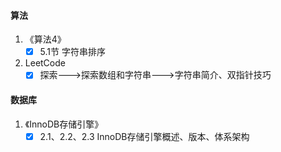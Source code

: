 #### 算法

1. 《算法4》
   - [x]  5.1节 字符串排序
2. LeetCode
   - [x] 探索--->探索数组和字符串--->字符串简介、双指针技巧

#### 数据库

1. 《InnoDB存储引擎》
   - [x] 2.1、2.2、2.3 InnoDB存储引擎概述、版本、体系架构
